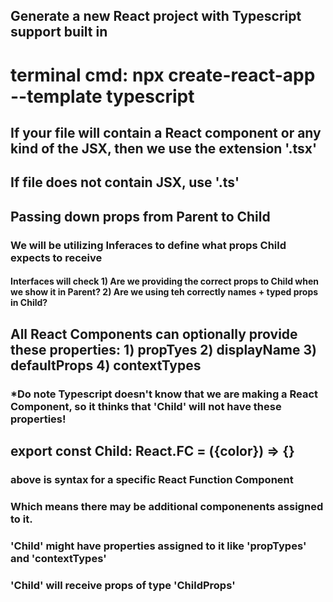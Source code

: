 ## Generate a new React project with Typescript support built in
# terminal cmd: npx create-react-app <appname> --template typescript
## If your file will contain a React component or any kind of the JSX, then we use the extension '.tsx'
## If file does not contain JSX, use '.ts' 
## Passing down props from Parent to Child
### We will be utilizing Inferaces to define what props Child expects to receive 
#### Interfaces will check 1) Are we providing the correct props to Child when we show it in Parent? 2) Are we using teh correctly names + typed props in Child?
## All React Components can optionally provide these properties: 1) propTyes 2) displayName 3) defaultProps 4) contextTypes 
### *Do note Typescript doesn't know that we are making a React Component, so it thinks that 'Child' will not have these properties!
#####
## export const Child: React.FC<ChildProps> = ({color}) => {}
### above is syntax for a specific React Function Component
### Which means there may be additional componenents assigned to it.
### 'Child' might have properties assigned to it like 'propTypes' and 'contextTypes'
### 'Child' will receive props of type 'ChildProps' 
